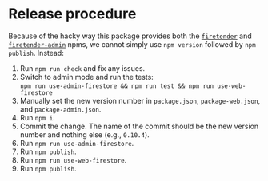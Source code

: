 # Release procedure

Because of the hacky way this package provides both the
[`firetender`](https://www.npmjs.com/package/firetender) and
[`firetender-admin`](https://www.npmjs.com/package/firetender-admin) npms, we
cannot simply use `npm version` followed by `npm publish`.  Instead:

1. Run `npm run check` and fix any issues.
1. Switch to admin mode and run the tests:  
   `npm run use-admin-firestore && npm run test && npm run use-web-firestore`
1. Manually set the new version number in `package.json`, `package-web.json`,
   and `package-admin.json`.
1. Run `npm i`.
1. Commit the change.  The name of the commit should be the new version number
   and nothing else (e.g., `0.10.4`).
1. Run `npm run use-admin-firestore`.
1. Run `npm publish`.
1. Run `npm run use-web-firestore`.
1. Run `npm publish`.
